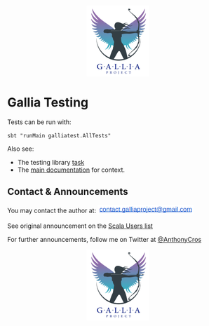 <p align="center"><img src="./images/logo.png" alt="icon"></p>

# Gallia Testing

Tests can be run with:

```
sbt "runMain galliatest.AllTests"
```

Also see:
- The testing library [task](https://github.com/galliaproject/gallia-docs/blob/master/tasks.md#t210114171154) 
- The [main documentation](https://github.com/galliaproject/gallia-core/blob/master/README.md) for context.


## Contact & Announcements

You may contact the author at: <sub><img src="./images/ct.png"></sub>

See original announcement on the [Scala Users list](https://users.scala-lang.org/t/introducing-gallia-a-library-for-data-manipulation/7112)

For further announcements, follow me on Twitter at [@AnthonyCros](https://twitter.com/anthony_cros)

<p align="center"><img src="./images/logo.png" alt="icon"></p>
